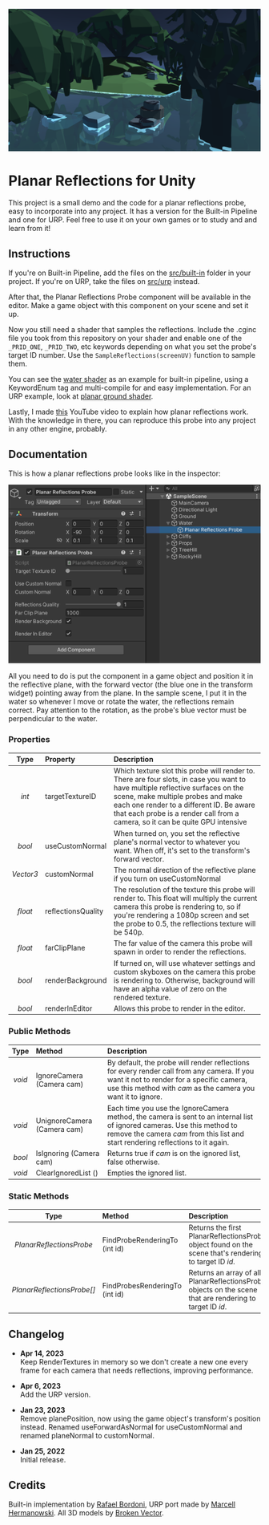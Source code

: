 ![](images/ss1.png)

# Planar Reflections for Unity

This project is a small demo and the code for a planar reflections probe, easy to incorporate into any project. It has a version for the Built-in Pipeline and one for URP. Feel free to use it on your own games or to study and and learn from it!

## Instructions

If you're on Built-in Pipeline, add the files on the [src/built-in](src/built-in) folder in your project. If you're on URP, take the files on [src/urp](src/urp) instead.

After that, the Planar Reflections Probe component will be available in the editor. Make a game object with this component on your scene and set it up.

Now you still need a shader that samples the reflections. Include the .cginc file you took from this repository on your shader and enable one of the `_PRID_ONE`, `_PRID_TWO`, etc keywords depending on what you set the probe's target ID number. Use the `SampleReflections(screenUV)` function to sample them.

You can see the [water shader](demo/Assets/Shaders/Built-In/Water.shader) as an example for built-in pipeline, using a KeywordEnum tag and multi-compile for and easy implementation. For an URP example, look at [planar ground shader](demo/Assets/Shaders/URP/PlanarGroundURP.shader).

Lastly, I made [this](https://youtu.be/w84-l3IEhXM) YouTube video to explain how planar reflections work. With the knowledge in there, you can reproduce this probe into any project in any other engine, probably.

## Documentation

This is how a planar reflections probe looks like in the inspector:

![](images/inspector1.png)

All you need to do is put the component in a game object and position it in the reflective plane, with the forward vector (the blue one in the transform widget) pointing away from the plane. In the sample scene, I put it in the water so whenever I move or rotate the water, the reflections remain correct. Pay attention to the rotation, as the probe's blue vector must be perpendicular to the water.

### Properties

| Type | Property | Description |
|:----:|:---------|:------------|
| *int* | targetTextureID | Which texture slot this probe will render to. There are four slots, in case you want to have multiple reflective surfaces on the scene, make multiple probes and make each one render to a different ID. Be aware that each probe is a render call from a camera, so it can be quite GPU intensive |
| *bool* | useCustomNormal | When turned on, you set the reflective plane's normal vector to whatever you want. When off, it's set to the transform's forward vector. |
| *Vector3* | customNormal | The normal direction of the reflective plane if you turn on useCustomNormal |
| *float* | reflectionsQuality | The resolution of the texture this probe will render to. This float will multiply the current camera this probe is rendering to, so if you're rendering a 1080p screen and set the probe to 0.5, the reflections texture will be 540p. |
| *float* | farClipPlane | The far value of the camera this probe will spawn in order to render the reflections. |
| *bool* | renderBackground | If turned on, will use whatever settings and custom skyboxes on the camera this probe is rendering to. Otherwise, background will have an alpha value of zero on the rendered texture. |
| *bool* | renderInEditor | Allows this probe to render in the editor. |

### Public Methods

| Type | Method | Description |
|:----:|:-------|:------------|
| *void* | IgnoreCamera (Camera cam) | By default, the probe will render reflections for every render call from any camera. If you want it not to render for a specific camera, use this method with *cam* as the camera you want it to ignore. |
| *void* | UnignoreCamera (Camera cam) | Each time you use the IgnoreCamera method, the camera is sent to an internal list of ignored cameras. Use this method to remove the camera *cam* from this list and start rendering reflections to it again. |
| *bool* | IsIgnoring (Camera cam) | Returns true if *cam* is on the ignored list, false otherwise. |
| *void* | ClearIgnoredList () | Empties the ignored list. |

### Static Methods

| Type | Method | Description |
|:----:|:-------|:------------|
| *PlanarReflectionsProbe* | FindProbeRenderingTo (int id) | Returns the first PlanarReflectionsProbe object found on the scene that's rendering to target ID *id*. |
| *PlanarReflectionsProbe[]* | FindProbesRenderingTo (int id) | Returns an array of all PlanarReflectionsProbe objects on the scene that are rendering to target ID *id*. |

## Changelog

- **Apr 14, 2023**<br/> Keep RenderTextures in memory so we don't create a new one every frame for each camera that needs reflections, improving performance.

- **Apr 6, 2023** <br/> Add the URP version.

- **Jan 23, 2023** <br/> Remove planePosition, now using the game object's transform's position instead. Renamed useForwardAsNormal for useCustomNormal and renamed planeNormal to customNormal.

- **Jan 25, 2022** <br/> Initial release.

## Credits

Built-in implementation by [Rafael Bordoni](https://github.com/eldskald), URP port made by [Marcell Hermanowski](https://github.com/marcell123455). All 3D models by [Broken Vector](https://assetstore.unity.com/publishers/12124).
